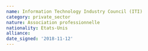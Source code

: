 ```yaml
---
name: Information Technology Industry Council (ITI)
category: private_sector
nature: Association professionnelle 
nationality: Etats-Unis
alliance: 
date_signed: '2018-11-12'
---
```

    